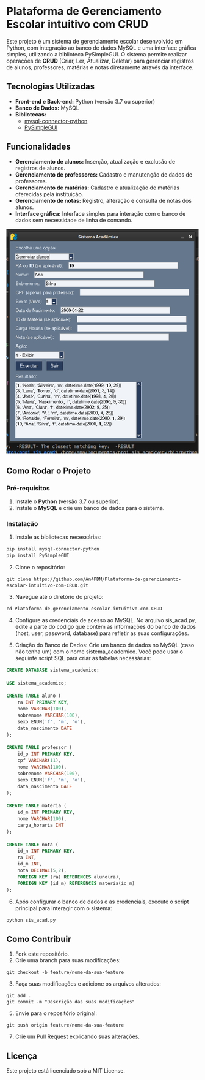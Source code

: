 # Plataforma de Gerenciamento Escolar intuitivo com CRUD

Este projeto é um sistema de gerenciamento escolar desenvolvido em Python, com integração ao banco de dados MySQL e uma interface gráfica simples, utilizando a biblioteca PySimpleGUI. O sistema permite realizar operações de **CRUD** (Criar, Ler, Atualizar, Deletar) para gerenciar registros de alunos, professores, matérias e notas diretamente através da interface.


## Tecnologias Utilizadas

- **Front-end e Back-end:** Python (versão 3.7 ou superior)
- **Banco de Dados:** MySQL
- **Bibliotecas:** 
  - [mysql-connector-python](https://pypi.org/project/mysql-connector-python/)
  - [PySimpleGUI](https://pypi.org/project/PySimpleGUI/)

## Funcionalidades

- **Gerenciamento de alunos:** Inserção, atualização e exclusão de registros de alunos.
- **Gerenciamento de professores:** Cadastro e manutenção de dados de professores.
- **Gerenciamento de matérias:** Cadastro e atualização de matérias oferecidas pela instituição.
- **Gerenciamento de notas:** Registro, alteração e consulta de notas dos alunos.
- **Interface gráfica:** Interface simples para interação com o banco de dados sem necessidade de linha de comando.

  
![User Interface](img/gui_sis.png)

## Como Rodar o Projeto

### **Pré-requisitos**

1. Instale o **Python** (versão 3.7 ou superior).
2. Instale o **MySQL** e crie um banco de dados para o sistema.

### **Instalação**

1. Instale as bibliotecas necessárias:

```bash
pip install mysql-connector-python
pip install PySimpleGUI
```

2. Clone o repositório: 

```
git clone https://github.com/An4PDM/Plataforma-de-gerenciamento-escolar-intuitivo-com-CRUD.git
```

3. Navegue até o diretório do projeto:

```
cd Plataforma-de-gerenciamento-escolar-intuitivo-com-CRUD
```

4. Configure as credenciais de acesso ao MySQL. No arquivo sis_acad.py, edite a parte do código que contém as informações do banco de dados (host, user, password, database) para refletir as suas configurações.

5. Criação do Banco de Dados:
Crie um banco de dados no MySQL (caso não tenha um) com o nome sistema_academico. Você pode usar o seguinte script SQL para criar as tabelas necessárias:

```sql
CREATE DATABASE sistema_academico;

USE sistema_academico;

CREATE TABLE aluno (
    ra INT PRIMARY KEY,
    nome VARCHAR(100),
    sobrenome VARCHAR(100),
    sexo ENUM('f', 'm', 'o'),
    data_nascimento DATE
);

CREATE TABLE professor (
    id_p INT PRIMARY KEY,
    cpf VARCHAR(11),
    nome VARCHAR(100),
    sobrenome VARCHAR(100),
    sexo ENUM('f', 'm', 'o'),
    data_nascimento DATE
);

CREATE TABLE materia (
    id_m INT PRIMARY KEY,
    nome VARCHAR(100),
    carga_horaria INT
);

CREATE TABLE nota (
    id_n INT PRIMARY KEY,
    ra INT,
    id_m INT,
    nota DECIMAL(5,2),
    FOREIGN KEY (ra) REFERENCES aluno(ra),
    FOREIGN KEY (id_m) REFERENCES materia(id_m)
);
```

6. Após configurar o banco de dados e as credenciais, execute o script principal para interagir com o sistema:

```bash
python sis_acad.py
```

## Como Contribuir
1. Fork este repositório. 
2. Crie uma branch para suas modificações:

```
git checkout -b feature/nome-da-sua-feature
```

3. Faça suas modificações e adicione os arquivos alterados:

```
git add .
git commit -m "Descrição das suas modificações"
```

5. Envie para o repositório original:

```
git push origin feature/nome-da-sua-feature
```

7. Crie um Pull Request explicando suas alterações.

## Licença
Este projeto está licenciado sob a MIT License.
